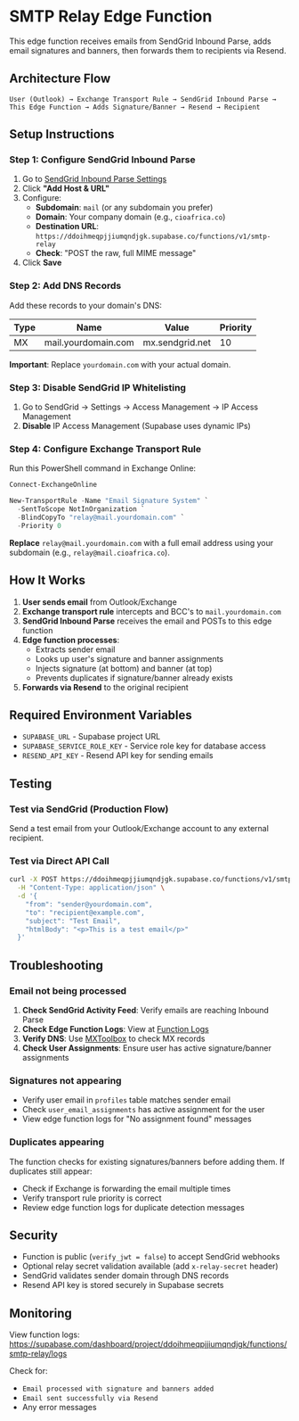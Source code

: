 # SMTP Relay Edge Function

This edge function receives emails from SendGrid Inbound Parse, adds email signatures and banners, then forwards them to recipients via Resend.

## Architecture Flow

```
User (Outlook) → Exchange Transport Rule → SendGrid Inbound Parse → This Edge Function → Adds Signature/Banner → Resend → Recipient
```

## Setup Instructions

### Step 1: Configure SendGrid Inbound Parse

1. Go to [SendGrid Inbound Parse Settings](https://app.sendgrid.com/settings/parse)
2. Click **"Add Host & URL"**
3. Configure:
   - **Subdomain**: `mail` (or any subdomain you prefer)
   - **Domain**: Your company domain (e.g., `cioafrica.co`)
   - **Destination URL**: `https://ddoihmeqpjjiumqndjgk.supabase.co/functions/v1/smtp-relay`
   - **Check**: "POST the raw, full MIME message"
4. Click **Save**

### Step 2: Add DNS Records

Add these records to your domain's DNS:

| Type | Name | Value | Priority |
|------|------|-------|----------|
| MX | mail.yourdomain.com | mx.sendgrid.net | 10 |

**Important**: Replace `yourdomain.com` with your actual domain.

### Step 3: Disable SendGrid IP Whitelisting

1. Go to SendGrid → Settings → Access Management → IP Access Management
2. **Disable** IP Access Management (Supabase uses dynamic IPs)

### Step 4: Configure Exchange Transport Rule

Run this PowerShell command in Exchange Online:

```powershell
Connect-ExchangeOnline

New-TransportRule -Name "Email Signature System" `
  -SentToScope NotInOrganization `
  -BlindCopyTo "relay@mail.yourdomain.com" `
  -Priority 0
```

**Replace** `relay@mail.yourdomain.com` with a full email address using your subdomain (e.g., `relay@mail.cioafrica.co`).

## How It Works

1. **User sends email** from Outlook/Exchange
2. **Exchange transport rule** intercepts and BCC's to `mail.yourdomain.com`
3. **SendGrid Inbound Parse** receives the email and POSTs to this edge function
4. **Edge function processes**:
   - Extracts sender email
   - Looks up user's signature and banner assignments
   - Injects signature (at bottom) and banner (at top)
   - Prevents duplicates if signature/banner already exists
5. **Forwards via Resend** to the original recipient

## Required Environment Variables

- `SUPABASE_URL` - Supabase project URL
- `SUPABASE_SERVICE_ROLE_KEY` - Service role key for database access
- `RESEND_API_KEY` - Resend API key for sending emails

## Testing

### Test via SendGrid (Production Flow)

Send a test email from your Outlook/Exchange account to any external recipient.

### Test via Direct API Call

```bash
curl -X POST https://ddoihmeqpjjiumqndjgk.supabase.co/functions/v1/smtp-relay \
  -H "Content-Type: application/json" \
  -d '{
    "from": "sender@yourdomain.com",
    "to": "recipient@example.com",
    "subject": "Test Email",
    "htmlBody": "<p>This is a test email</p>"
  }'
```

## Troubleshooting

### Email not being processed

1. **Check SendGrid Activity Feed**: Verify emails are reaching Inbound Parse
2. **Check Edge Function Logs**: View at [Function Logs](https://supabase.com/dashboard/project/ddoihmeqpjjiumqndjgk/functions/smtp-relay/logs)
3. **Verify DNS**: Use [MXToolbox](https://mxtoolbox.com/) to check MX records
4. **Check User Assignments**: Ensure user has active signature/banner assignments

### Signatures not appearing

- Verify user email in `profiles` table matches sender email
- Check `user_email_assignments` has active assignment for the user
- View edge function logs for "No assignment found" messages

### Duplicates appearing

The function checks for existing signatures/banners before adding them. If duplicates still appear:
- Check if Exchange is forwarding the email multiple times
- Verify transport rule priority is correct
- Review edge function logs for duplicate detection messages

## Security

- Function is public (`verify_jwt = false`) to accept SendGrid webhooks
- Optional relay secret validation available (add `x-relay-secret` header)
- SendGrid validates sender domain through DNS records
- Resend API key is stored securely in Supabase secrets

## Monitoring

View function logs: https://supabase.com/dashboard/project/ddoihmeqpjjiumqndjgk/functions/smtp-relay/logs

Check for:
- `Email processed with signature and banners added`
- `Email sent successfully via Resend`
- Any error messages
